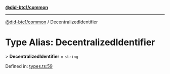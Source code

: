 [**@did-btc1/common**](../README.md)

***

[@did-btc1/common](../globals.md) / DecentralizedIdentifier

# Type Alias: DecentralizedIdentifier

&gt; **DecentralizedIdentifier** = `string`

Defined in: [types.ts:59](https://github.com/dcdpr/did-btc1-js/blob/4ab6f9915d95beed9bc633644c9db1539395f512/packages/common/src/types.ts#L59)

